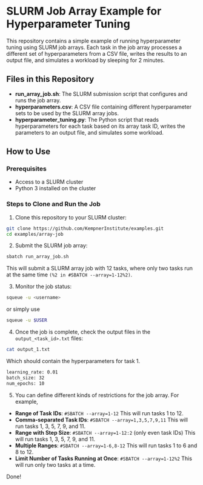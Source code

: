 # SLURM Job Array Example for Hyperparameter Tuning

This repository contains a simple example of running hyperparameter tuning using SLURM job arrays. Each task in the job array processes a different set of hyperparameters from a CSV file, writes the results to an output file, and simulates a workload by sleeping for 2 minutes.

## Files in this Repository

- **run_array_job.sh**: The SLURM submission script that configures and runs the job array.
- **hyperparameters.csv**: A CSV file containing different hyperparameter sets to be used by the SLURM array jobs.
- **hyperparameter_tuning.py**: The Python script that reads hyperparameters for each task based on its array task ID, writes the parameters to an output file, and simulates some workload.


## How to Use

### Prerequisites

- Access to a SLURM cluster
- Python 3 installed on the cluster


### Steps to Clone and Run the Job

1. Clone this repository to your SLURM cluster:

```bash
git clone https://github.com/KempnerInstitute/examples.git
cd examples/array-job
```

2. Submit the SLURM job array:

```bash
sbatch run_array_job.sh
```

This will submit a SLURM array job with 12 tasks, where only two tasks run at the same time `(%2 in #SBATCH --array=1-12%2)`.

3. Monitor the job status:

```bash
squeue -u <username>
```

or simply use

```bash
squeue -u $USER
```

4. Once the job is complete, check the output files in the `output_<task_id>.txt` files:

```bash
cat output_1.txt
```
Which should contain the hyperparameters for task 1.

```bash
learning_rate: 0.01
batch_size: 32
num_epochs: 10
```

5. You can define different kinds of restrictions for the job array. For example,

- **Range of Task IDs**: `#SBATCH --array=1-12` This will run tasks 1 to 12.
- **Comma-separated Task IDs**: `#SBATCH --array=1,3,5,7,9,11` This will run tasks 1, 3, 5, 7, 9, and 11.
- **Range with Step Size**: `#SBATCH --array=1-12:2` (only even task IDs) This will run tasks 1, 3, 5, 7, 9, and 11.
- **Multiple Ranges**: `#SBATCH --array=1-6,8-12` This will run tasks 1 to 6 and 8 to 12.
- **Limit Number of Tasks Running at Once**: `#SBATCH --array=1-12%2` This will run only two tasks at a time.

Done!